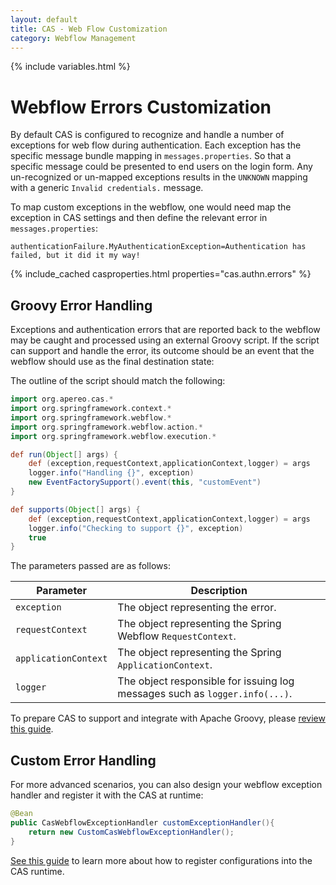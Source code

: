 ```yaml
---
layout: default
title: CAS - Web Flow Customization
category: Webflow Management
---
```


{% include variables.html %}

# Webflow Errors Customization

By default CAS is configured to recognize and handle a number of exceptions for web flow during authentication. Each exception 
has the specific message bundle mapping in `messages.properties`. So that a specific message could be presented to end users
on the login form. Any un-recognized or un-mapped exceptions results in the `UNKNOWN` mapping with a generic `Invalid credentials.` message.

To map custom exceptions in the webflow, one would need map the exception in CAS 
settings and then define the relevant error in `messages.properties`:

```properties
authenticationFailure.MyAuthenticationException=Authentication has failed, but it did it my way!
```

{% include_cached casproperties.html properties="cas.authn.errors" %}

## Groovy Error Handling

Exceptions and authentication errors that are reported back to the webflow may be 
caught and processed using an external Groovy script. If the script can support and handle the error,
its outcome should be an event that the webflow should use as the final destination state:

The outline of the script should match the following:

```groovy
import org.apereo.cas.*
import org.springframework.context.*
import org.springframework.webflow.*
import org.springframework.webflow.action.*
import org.springframework.webflow.execution.*

def run(Object[] args) {
    def (exception,requestContext,applicationContext,logger) = args
    logger.info("Handling {}", exception)
    new EventFactorySupport().event(this, "customEvent")
}

def supports(Object[] args) {
    def (exception,requestContext,applicationContext,logger) = args
    logger.info("Checking to support {}", exception)
    true
}
```

The parameters passed are as follows:

| Parameter            | Description                                                                 |
|----------------------|-----------------------------------------------------------------------------|
| `exception`          | The object representing the error.                                          |
| `requestContext`     | The object representing the Spring Webflow `RequestContext`.                |
| `applicationContext` | The object representing the Spring `ApplicationContext`.                    |
| `logger`             | The object responsible for issuing log messages such as `logger.info(...)`. |

To prepare CAS to support and integrate with Apache Groovy, please [review this guide](../integration/Apache-Groovy-Scripting.html).

## Custom Error Handling
     
For more advanced scenarios, you can also design your webflow exception handler
and register it with the CAS at runtime:

```java
@Bean
public CasWebflowExceptionHandler customExceptionHandler(){
    return new CustomCasWebflowExceptionHandler();
}
```

[See this guide](../configuration/Configuration-Management-Extensions.html) to learn more
about how to register configurations into the CAS runtime.
